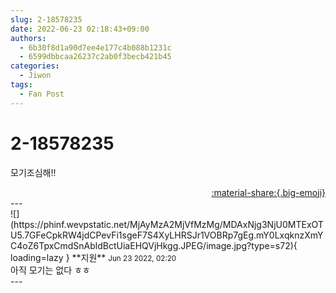 ```yaml
---
slug: 2-18578235
date: 2022-06-23 02:18:43+09:00
authors:
  - 6b30f8d1a90d7ee4e177c4b088b1231c
  - 6599dbbcaa26237c2ab0f3becb421b45
categories:
  - Jiwon
tags:
  - Fan Post
---
```


# 2-18578235

<div class="post-container" markdown="1">
<div class="content-container md-sidebar__scrollwrap" markdown="1">

모기조심해!!

</div>
</div>

<div style="text-align: right;" markdown="1">
<a href="https://weverse.io/fromis9/fanpost/2-18578235" style="text-align: right;">:material-share:{.big-emoji}</a>
</div>
---

<div class="comments-container md-sidebar__scrollwrap" markdown="1">
<div class="comment" markdown="1">
<div class='id-container' markdown="1">
![](https://phinf.wevpstatic.net/MjAyMzA2MjVfMzMg/MDAxNjg3NjU0MTExOTU5.7GFeCpkRW4jdCPevFi1sgeF7S4XyLHRSJr1VOBRp7gEg.mY0LxqknzXmYC4oZ6TpxCmdSnAbldBctUiaEHQVjHkgg.JPEG/image.jpg?type=s72){ loading=lazy }
**<span class="artist">지원</span>** <small>Jun 23 2022, 02:20</small><br>
</div>
<div class='comment-body' markdown="1">
아직 모기는 없다 ㅎㅎ
</div>
</div>
</div>
---
